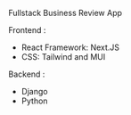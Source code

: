 Fullstack Business Review App

Frontend :
- React Framework: Next.JS
- CSS: Tailwind and MUI

Backend :
- Django
- Python
